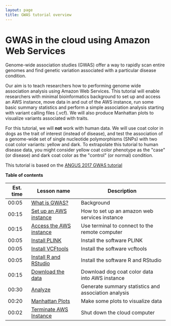 ```yaml
---
layout: page
title: GWAS tutorial overview
---
```


GWAS in the cloud using Amazon Web Services
===========================================

Genome-wide association studies (GWAS) offer a way to rapidly scan entire genomes and find genetic variation associated with a particular disease condition.

Our aim is to teach researchers how to performing genome wide association analysis using Amazon Web Services. This tutorial will enable researchers with minimal bioinformatics background to set up and access an AWS instance, move data in and out of the AWS instance, run some basic summary statistics and perform a simple association analysis starting with variant calling files (.vcf). We will also produce Manhattan plots to visualize variants associated with traits.

For this tutorial, we will **not** work with human data. We will use coat color in dogs as the trait of interest (instead of disease), and test the association of a genome-wide set of single nucleotide polymorphisms (SNPs) with two coat color variants: yellow and dark. To extrapolate this tutorial to human disease data, you might consider yellow coat color phenotype as the "case" (or disease) and dark coat color as the "control" (or normal) condition.

This tutorial is based on the [ANGUS 2017 GWAS tutorial](https://angus.readthedocs.io/en/2017/GWAS.html)



**Table of contents**


| Est. time| Lesson name | Description|
| ---|--------|--------|
| 00:05|[What is GWAS?](background.md)| Background                   
| 00:15|[Set up an AWS instance](aws_instance_setup.md)|How to set up an amazon web services instance|
| 00:15| [Access the AWS instance](Accessing_aws.md) | Use terminal to connect to the remote computer |
| 00:05| [Install PLINK](plink_install.md)| Install the software PLINK |
| 00:05| [Install VCFtools](vcftools_install.md) | Install the software vcftools |
| 00:05| [Install R and RStudio](RStudio.md) | Install the software R and RStudio |
| 00:15| [Download the data](data_download.md) | Download dog coat color data into AWS instance |
| 00:30| [Analyze](analyze.md) | Generate summary statistics and association analysis |
| 00:20| [Manhattan Plots](manhattan.md) | Make some plots to visualize data |
| 00:02| [Terminate AWS Instance](terminate_aws.md) | Shut down the cloud computer |
